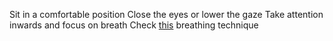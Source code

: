 Sit in a comfortable position
Close the eyes or lower the gaze
Take attention inwards and focus on breath
Check [this](https://www.youtube.com/watch?v=xg_93mxxCnQ) breathing technique
